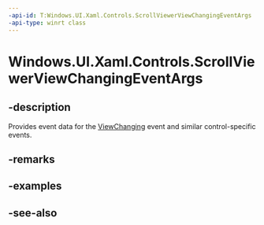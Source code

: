 ```yaml
---
-api-id: T:Windows.UI.Xaml.Controls.ScrollViewerViewChangingEventArgs
-api-type: winrt class
---
```


<!-- Class syntax.
public class ScrollViewerViewChangingEventArgs : Windows.UI.Xaml.Controls.IScrollViewerViewChangingEventArgs
-->

# Windows.UI.Xaml.Controls.ScrollViewerViewChangingEventArgs

## -description
Provides event data for the [ViewChanging](scrollviewer_viewchanging.md) event and similar control-specific events.



## -remarks

## -examples

## -see-also
